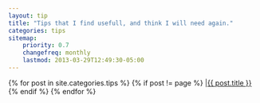 ```yaml
---
layout: tip
title: "Tips that I find usefull, and think I will need again."
categories: tips
sitemap:
    priority: 0.7
    changefreq: monthly
    lastmod: 2013-03-29T12:49:30-05:00
---
```



{% for post in site.categories.tips %}
  {% if post != page %}
|<a class="tip-link" href="{{ post.url }}">{{ post.title }}</a>
  {% endif %}
{% endfor %}
